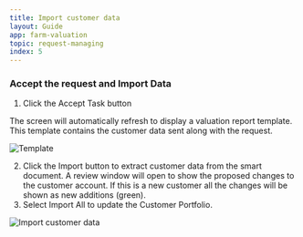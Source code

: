 ```yaml
---
title: Import customer data
layout: Guide
app: farm-valuation
topic: request-managing
index: 5
---
```


### Accept the request and Import Data

1. Click the Accept Task button

The screen will automatically refresh to display a valuation report template. This template contains the customer data sent along with the request.

![Template](/images/guides/farm-valuation/ENT_valuation_empty.png)

2. Click the Import button to extract customer data from the smart document. A review window will open to show the proposed changes to the customer account. If this is a new customer all the changes will be shown as new additions (green). 
3. Select Import All to update the Customer Portfolio. 

![Import customer data](/images/guides/farm-valuation/ENT_import_customer.png)
